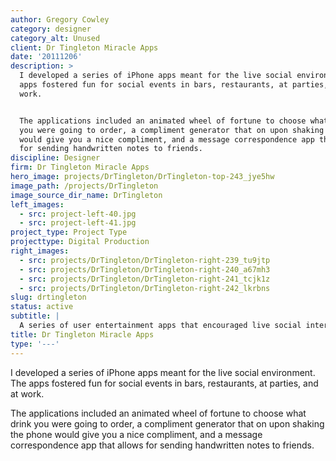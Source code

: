 ```yaml
---
author: Gregory Cowley
category: designer
category_alt: Unused
client: Dr Tingleton Miracle Apps
date: '20111206'
description: >
  I developed a series of iPhone apps meant for the live social environment. The
  apps fostered fun for social events in bars, restaurants, at parties, and at
  work.


  The applications included an animated wheel of fortune to choose what drink
  you were going to order, a compliment generator that on upon shaking the phone
  would give you a nice compliment, and a message correspondence app that allows
  for sending handwritten notes to friends.
discipline: Designer
firm: Dr Tingleton Miracle Apps
hero_image: projects/DrTingleton/DrTingleton-top-243_jye5hw
image_path: /projects/DrTingleton
image_source_dir_name: DrTingleton
left_images:
  - src: project-left-40.jpg
  - src: project-left-41.jpg
project_type: Project Type
projecttype: Digital Production
right_images:
  - src: projects/DrTingleton/DrTingleton-right-239_tu9jtp
  - src: projects/DrTingleton/DrTingleton-right-240_a67mh3
  - src: projects/DrTingleton/DrTingleton-right-241_tcjk1z
  - src: projects/DrTingleton/DrTingleton-right-242_lkrbns
slug: drtingleton
status: active
subtitle: |
  A series of user entertainment apps that encouraged live social interaction.
title: Dr Tingleton Miracle Apps
type: '---'
---
```

I developed a series of iPhone apps meant for the live social environment. The apps fostered fun for social events in bars, restaurants, at parties, and at work.

The applications included an animated wheel of fortune to choose what drink you were going to order, a compliment generator that on upon shaking the phone would give you a nice compliment, and a message correspondence app that allows for sending handwritten notes to friends.
